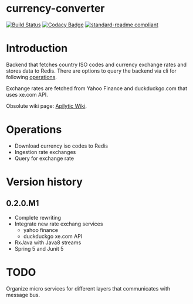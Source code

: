 currency-converter
===================

[![Build Status](https://travis-ci.org/Apilytic/currency-converter.svg?branch=master)](https://travis-ci.org/Apilytic/currency-converter)
[![Codacy Badge](https://api.codacy.com/project/badge/Grade/7633098308134afeb2a0a7c15050528f?branch=master)](https://www.codacy.com/app/gogoluxecs/currency-converter?utm_source=github.com&amp;utm_medium=referral&amp;utm_content=apilytic/currency-converter&amp;utm_campaign=Badge_Grade)
[![standard-readme compliant](https://img.shields.io/badge/readme%20style-standard-brightgreen.svg?style=flat-square)](https://github.com/RichardLitt/standard-readme)
# Introduction

Backend that fetches country ISO codes and currency exchange rates and stores data to Redis.
There are options to query the backend via cli for following [operations](#Operations).

Exchange rates are fetched from Yahoo Finance and duckduckgo.com that uses xe.com API.

Obsolute wiki page: [Apilytic Wiki][].

# Operations

* Download currency iso codes to Redis
* Ingestion rate exchanges
* Query for exchange rate

# Version history

## 0.2.0.M1

* Complete rewriting
* Integrate new rate exchang services
  * yahoo finance
  * duckduckgo xe.com API
* RxJava with Java8 streams
* Spring 5 and Junit 5

# TODO

Organize micro services for different layers that communicates with message bus.

[Apilytic Wiki]: https://github.com/Apilytic/currency-converter/wiki
